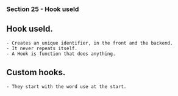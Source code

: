 ### Section 25 - Hook useId
## Hook useId.
    - Creates an unique identifier, in the front and the backend.
    - It never repeats itself.
    - A Hook is function that does anything.

## Custom hooks.
    - They start with the word use at the start.


